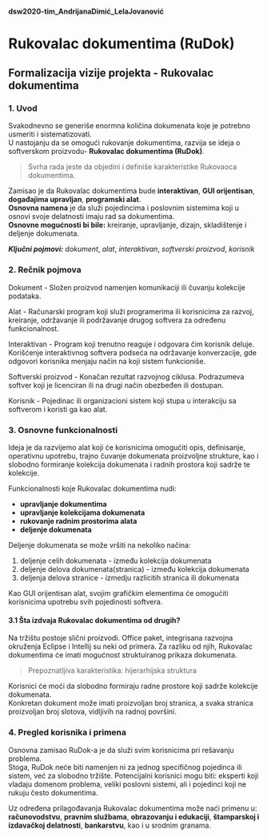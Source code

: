 #### dsw2020-tim_AndrijanaDimić_LelaJovanović

# **Rukovalac dokumentima (RuDok)**

## Formalizacija vizije projekta - Rukovalac dokumentima 
### 1. Uvod
Svakodnevno se generiše enormna količina dokumenata koje je potrebno usmeriti i sistematizovati.   
U nastojanju da se omogući rukovanje dokumentima, razvija se ideja o softverskom proizvodu- **Rukovalac dokumentima (RuDok)**. 
> Svrha rada jeste da objedini i definiše karakteristike Rukovaoca dokumentima.

Zamisao je da Rukovalac dokumentima bude **interaktivan**, **GUI orijentisan**, **događajima upravljan**, **programski alat**.   
**Osnovna namena** je da služi pojedincima i poslovnim sistemima koji u osnovi svoje delatnosti imaju rad sa dokumentima.     
**Osnovne mogućnosti bi bile:** kreiranje, upravljanje, dizajn, skladištenje i deljenje dokumenata.

***Ključni pojmovi:***  _dokument_, _alat_, _interaktivan_, _softverski proizvod_, _korisnik_

### 2. Rečnik pojmova

Dokument - Složen proizvod namenjen komunikaciji ili čuvanju kolekcije podataka.

Alat - Računarski program koji služi programerima ili korisnicima za razvoj, kreiranje, održavanje ili podržavanje drugog softvera za određenu funkcionalnost.

Interaktivan - Program koji trenutno reaguje i odgovara čim korisnik deluje. Korišćenje interaktivnog softvera podseća na održavanje konverzacije, gde odgovori korisnika menjaju način na koji sistem funkcioniše.

Softverski proizvod - Konačan rezultat razvojnog ciklusa. Podrazumeva softver koji je licenciran ili na drugi način obezbeđen ili dostupan.

Korisnik - Pojedinac ili organizacioni sistem koji stupa u interakciju sa softverom i koristi ga kao alat.

### 3. Osnovne funkcionalnosti

Ideja je da razvijemo alat koji će korisnicima omogućiti opis, definisanje, operativnu upotrebu, trajno čuvanje dokumenata proizvoljne strukture, kao i slobodno formiranje kolekcija dokumenata i radnih prostora koji sadrže te kolekcije.

Funkcionalnosti koje Rukovalac dokumentima nudi:
* **upravljanje dokumentima**  
* **upravljanje kolekcijama dokumenata**
* **rukovanje radnim prostorima alata**
* **deljenje dokumenata**

Deljenje dokumenata se može vršiti na nekoliko načina:
1.  deljenje celih dokumenata - između kolekcija dokumenata
2.  deljenje delova dokumenata(stranica) - između kolekcija dokumenata
3.  deljenja delova stranice - izmedju razlicitih stranica ili dokumenata

Kao GUI orijentisan alat, svojim grafičkim elementima će omogućiti korisnicima upotrebu svih pojedinosti softvera.

#### 3.1 Šta izdvaja Rukovalac dokumentima od drugih?

Na tržištu postoje slični proizvodi. Office paket, integrisana razvojna okruženja Eclipse i Intellij su neki od primera. Za razliku od njih, Rukovalac dokumentima će imati mogućnost struktuiranog prikaza dokumenata.
> Prepoznatljiva karakteristika: hijerarhijska struktura

Korisnici će moći da slobodno formiraju radne prostore koji sadrže kolekcije dokumenata.  
Konkretan dokument može imati proizvoljan broj stranica, a svaka stranica proizvoljan broj slotova, vidljivih na radnoj površini. 


### 4. Pregled korisnika i primena

Osnovna zamisao RuDok-a je da služi svim korisnicima pri rešavanju problema.  
Stoga, RuDok neće biti namenjen ni za jednog specifičnog pojedinca ili sistem, već za slobodno tržište.
Potencijalni korisnici mogu biti: eksperti koji vladaju domenom problema, veliki poslovni sistemi, ali i pojedinci koji ne rukuju često dokumentima.

Uz određena prilagođavanja Rukovalac dokumentima može naći primenu u: **računovodstvu**,  **pravnim službama**, **obrazovanju i edukaciji**, **štamparskoj i izdavačkoj delatnosti**, **bankarstvu**, kao i u srodnim granama.

